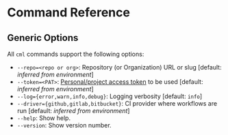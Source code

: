 # Command Reference

## Generic Options

All `cml` commands support the following options:

- `--repo=<repo or org>`: Repository (or Organization) URL or slug [default:
  *inferred from environment*]
- `--token=<PAT>`: [Personal/project access token] to be used [default:
  *inferred from environment*]
- `--log={error,warn,info,debug}`: Logging verbosity [default: `info`]
- `--driver={github,gitlab,bitbucket}`: CI provider where workflows are run
  [default: *inferred from environment*]
- `--help`: Show help.
- `--version`: Show version number.

[personal/project access token]:
  https://cml.dev/doc/self-hosted-runners#personal-access-token
